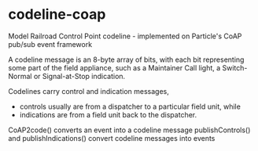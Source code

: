 # codeline-coap
Model Railroad Control Point codeline - implemented on Particle's CoAP pub/sub event framework

A codeline message is an 8-byte array of bits, with each bit representing some part of the field appliance,
such as a Maintainer Call light, a Switch-Normal or Signal-at-Stop indication.

Codelines carry control and indication messages, 
* controls usually are from a dispatcher to a particular field unit, while 
* indications are from a field unit back to the dispatcher.

CoAP2code() converts an event into a codeline message
publishControls() and publishIndications() convert codeline messages into events


